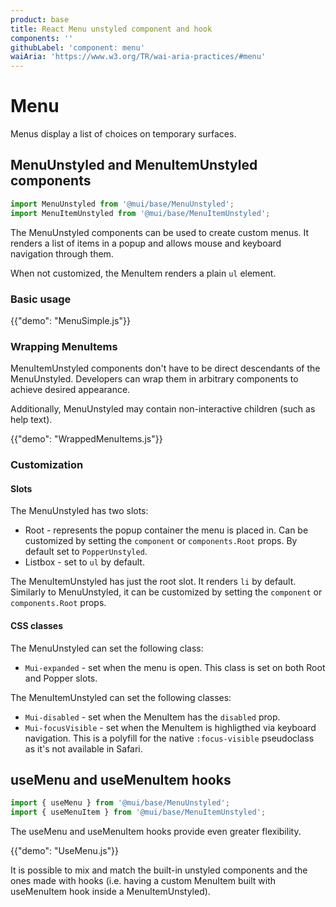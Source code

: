 ```yaml
---
product: base
title: React Menu unstyled component and hook
components: ''
githubLabel: 'component: menu'
waiAria: 'https://www.w3.org/TR/wai-aria-practices/#menu'
---
```


# Menu

<p class="description">Menus display a list of choices on temporary surfaces.</p>

## MenuUnstyled and MenuItemUnstyled components

```jsx
import MenuUnstyled from '@mui/base/MenuUnstyled';
import MenuItemUnstyled from '@mui/base/MenuItemUnstyled';
```

The MenuUnstyled components can be used to create custom menus. It renders a list of items in a popup and allows mouse and keyboard navigation through them.

When not customized, the MenuItem renders a plain `ul` element.

### Basic usage

{{"demo": "MenuSimple.js"}}

### Wrapping MenuItems

MenuItemUnstyled components don't have to be direct descendants of the MenuUnstyled. Developers can wrap them in arbitrary components to achieve desired appearance.

Additionally, MenuUnstyled may contain non-interactive children (such as help text).

{{"demo": "WrappedMenuItems.js"}}

### Customization

#### Slots

The MenuUnstyled has two slots:

- Root - represents the popup container the menu is placed in. Can be customized by setting the `component` or `components.Root` props. By default set to `PopperUnstyled`.
- Listbox - set to `ul` by default.

The MenuItemUnstyled has just the root slot. It renders `li` by default. Similarly to MenuUnstyled, it can be customized by setting the `component` or `components.Root` props.

#### CSS classes

The MenuUnstyled can set the following class:

- `Mui-expanded` - set when the menu is open. This class is set on both Root and Popper slots.

The MenuItemUnstyled can set the following classes:

- `Mui-disabled` - set when the MenuItem has the `disabled` prop.
- `Mui-focusVisible` - set when the MenuItem is highligthed via keyboard navigation. This is a polyfill for the native `:focus-visible` pseudoclass as it's not available in Safari.

## useMenu and useMenuItem hooks

```jsx
import { useMenu } from '@mui/base/MenuUnstyled';
import { useMenuItem } from '@mui/base/MenuItemUnstyled';
```

The useMenu and useMenuItem hooks provide even greater flexibility.

{{"demo": "UseMenu.js"}}

It is possible to mix and match the built-in unstyled components and the ones made with hooks (i.e. having a custom MenuItem built with useMenuItem hook inside a MenuItemUnstyled).
